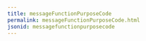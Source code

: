 ```yaml
---
title: messageFunctionPurposeCode
permalink: messageFunctionPurposeCode.html
jsonid: messagefunctionpurposecode
---
```

